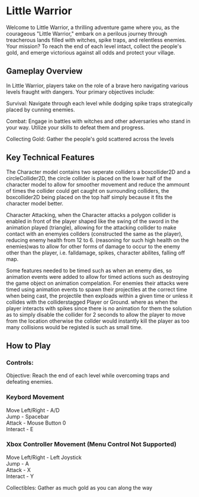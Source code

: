 # Little Warrior

Welcome to Little Warrior, a thrilling adventure game where you, as the courageous "Little Warrior," embark on a perilous journey through treacherous lands filled with witches, spike traps, and relentless enemies. Your mission? To reach the end of each level intact, collect the people's gold, and emerge victorious against all odds and protect your village.

## Gameplay Overview

In Little Warrior, players take on the role of a brave hero navigating various levels fraught with dangers. Your primary objectives include:

Survival: Navigate through each level while dodging spike traps strategically placed by cunning enemies.

Combat: Engage in battles with witches and other adversaries who stand in your way. Utilize your skills to defeat them and progress.

Collecting Gold: Gather the people's gold scattered across the levels

## Key Technical Features

The Character model contains two seperate colliders a boxcollider2D and a circleCollider2D, the circle collider is placed on the lower half of the character model
to allow for smoother movement and reduce the ammount of times the collider could get caught on surrounding colliders, the boxcollider2D being placed on the top half simply 
because it fits the character model better.

Character Attacking, when the Character attacks a polygon collider is enabled in front of the player shaped like the swing of the sword in the animation played (triangle), allowing for the attacking collider to make contact with an enemyies collders (constructed the same as the player), reducing enemy health from 12 to 6. (reasoning for such high health on the enemies)was to allow for other forms of damage to occur to the enemy other than the player, i.e. falldamage, spikes, character abilites, falling off map.

Some features needed to be timed such as when an enemy dies, so animation events were added to allow for timed actions such as destroying the game object on animation compelation. For enemies their attacks were timed using animation events to spawn their projectiles at the correct time when being cast, the projectile then exploads within a given time or unless it collides with the colliderstagged Player or Ground. where as when the player interacts with spikes since there is no animation for them the solution as to simply disable the collider for 2 seconds to allow the player to move from the location otherwise the collder would instantly kill the player as too many collisions would be registed is such as small time.

## How to Play

### Controls: 

Objective: Reach the end of each level while overcoming traps and defeating enemies.

### Keybord Movement

Move Left/Right - A/D                                                                                                                                                            
Jump - Spacebar                                                                                                                                                                  
Attack - Mouse Button 0                                                                                                                                                          
Interact - E

### Xbox Controller Movement (Menu Control Not Supported)

Move Left/Right - Left Joystick                                                                                                                                                 
Jump - A                                                                                                                                                                        
Attack - X                                                                                                                                                                       
Interact - Y                                                                                                                                                                    

Collectibles: Gather as much gold as you can along the way
